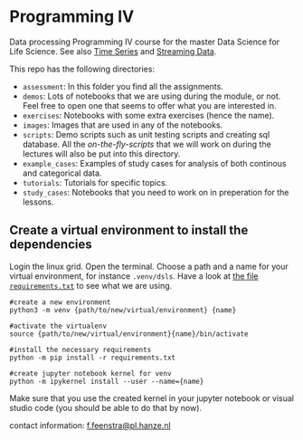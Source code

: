 # Programming IV

Data processing Programming IV course for the master Data Science for Life Science. See also [Time Series](https://fennaf.gitbook.io/bfvm22prog1/time-series) and [Streaming Data](https://fennaf.gitbook.io/bfvm22prog1/streaming-data).

This repo has the following directories:

- `assessment`: In this folder you find all the assignments.
- `demos`: Lots of notebooks that we are using during the module, or not. Feel free to open one that seems to offer what you are interested in.
- `exercises`: Notebooks with some extra exercises (hence the name).
- `images`: Images that are used in any of the notebooks.
- `scripts`: Demo scripts such as unit testing scripts and creating sql database. All the *on-the-fly-scripts* that we will work on during the lectures will also be put into this directory.
- `example_cases`: Examples of study cases for analysis of both continous and categorical data.
- `tutorials`: Tutorials for specific topics.
- `study_cases`: Notebooks that you need to work on in preperation for the lessons.


## Create a virtual environment to install the dependencies

Login the linux grid. Open the terminal. Choose a path and a name for your virtual environment, for instance `.venv/dsls`. Have a look at [the file `requirements.txt`](requirements.txt) to see what we are using.


```
#create a new environment
python3 -m venv {path/to/new/virtual/environment} {name}

#activate the virtualenv
source {path/to/new/virtual/environment}{name}/bin/activate 

#install the necessary requirements
python -m pip install -r requirements.txt

#create jupyter notebook kernel for venv
python -m ipykernel install --user --name={name}
```

Make sure that you use the created kernel in your jupyter notebook or visual studio code (you should be able to do that by now).

contact information: f.feenstra@pl.hanze.nl
